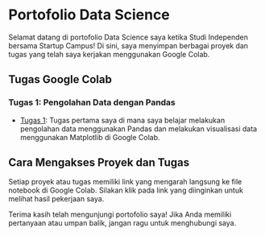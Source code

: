 # Portofolio Data Science

Selamat datang di portofolio Data Science saya ketika Studi Independen bersama Startup Campus! Di sini, saya menyimpan berbagai proyek dan tugas yang telah saya kerjakan menggunakan Google Colab.

## Tugas Google Colab

### Tugas 1: Pengolahan Data dengan Pandas

- [Tugas 1](https://colab.research.google.com/drive/13c-Glg0LWFgTNpoHo_egt0ZDKOOy7ans?usp=sharing): Tugas pertama saya di mana saya belajar melakukan pengolahan data menggunakan Pandas dan melakukan visualisasi data menggunakan Matplotlib di Google Colab.

## Cara Mengakses Proyek dan Tugas

Setiap proyek atau tugas memiliki link yang mengarah langsung ke file notebook di Google Colab. Silakan klik pada link yang diinginkan untuk melihat hasil pekerjaan saya.

Terima kasih telah mengunjungi portofolio saya! Jika Anda memiliki pertanyaan atau umpan balik, jangan ragu untuk menghubungi saya.
